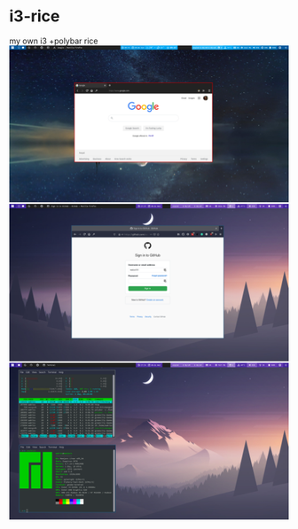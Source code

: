 # i3-rice
my  own i3 +polybar rice
![ss](https://raw.githubusercontent.com/wakizu101/i3-rice/master/Screenshot%20from%202020-09-06%2009-15-37.png)
![ss](https://github.com/wakizu101/i3-rice/blob/master/Screenshot%20from%202020-08-26%2021-57-59.png)
![ss](https://github.com/wakizu101/i3-rice/blob/master/Screenshot%20from%202020-08-26%2021-54-58.png)
